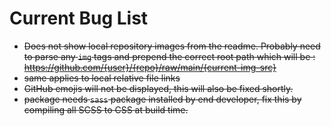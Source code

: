 # Current Bug List

- ~~Does not show local repository images from the readme. Probably need to parse
  any `img` tags and prepend the correct root path which will be :
  <https://github.com/{user}/{repo}/raw/main/{current-img-src}>~~
- ~~same applies to local relative file links~~
- ~~GitHub emojis will not be displayed, this will also be fixed shortly.~~
- ~~package needs `sass` package installed by end developer, fix this by compiling
  all SCSS to CSS at build time.~~
